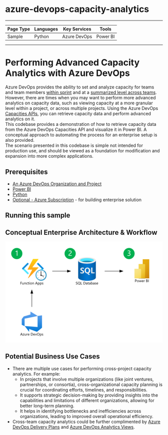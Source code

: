 # azure-devops-capacity-analytics

---

| Page Type | Languages | Key Services | Tools    |
| --------- | --------- | ------------ | -------- |
| Sample    | Python    | Azure DevOps | Power BI |

---

# Performing Advanced Capacity Analytics with Azure DevOps

Azure DevOps provides the ability to set and analyze capacity for teams and team members [within sprint](https://learn.microsoft.com/en-us/azure/devops/boards/sprints/set-capacity?view=azure-devops) and at a [summarized level across teams](https://learn.microsoft.com/en-us/azure/devops/report/dashboards/widget-catalog?view=azure-devops#sprint-capacity-widget). However, there are times when you may want to perform more advanced analytics on capacity data, such as viewing capacity at a more granular level within a project, or across multiple projects. Using the Azure DevOps [Capacities APIs](https://learn.microsoft.com/en-us/rest/api/azure/devops/work/capacities/list?view=azure-devops-rest-6.0&viewFallbackFrom=azure-devops-rest-7.1&tabs=HTTP), you can retrieve capacity data and perform advanced analytics on it.
<br>
This codebase provides a demonstration of how to retrieve capacity data from the Azure DevOps Capacities API and visualize it in Power BI. A conceptual approach to automating the process for an enterprise setup is also provided.
<br>
The scenario presented in this codebase is simple not intended for production use, and should be viewed as a foundation for modification and expansion into more complex applications.

## Prerequisites

- [An Azure DevOps Organization and Project](https://learn.microsoft.com/en-us/azure/devops/user-guide/sign-up-invite-teammates?view=azure-devops&tabs=microsoft-account)
- [Power BI](https://learn.microsoft.com/en-us/power-bi/fundamentals/desktop-get-the-desktop)
- [Python](https://www.python.org/downloads/)
- [Optional - Azure Subscription](https://azure.microsoft.com/en-us/free/) - for building enterprise solution

## Running this sample

## Conceptual Enterprise Architecture & Workflow

![Diagram](./docs/images/automated-solution.png)

## Potential Business Use Cases

- There are multiple use cases for performing cross-project capacity analytics. For example:
  - In projects that involve multiple organizations (like joint ventures, partnerships, or consortia), cross-organizational capacity planning is crucial for coordinating efforts, timelines, and responsibilities.
  - It supports strategic decision-making by providing insights into the capabilities and limitations of different organizations, allowing for better long-term planning.
  - It helps in identifying bottlenecks and inefficiencies across organizations, leading to improved overall operational efficiency.
- Cross-team capacity analytics could be further complimented by [Azure DevOps Delivery Plans](https://learn.microsoft.com/en-us/azure/devops/boards/plans/add-edit-delivery-plan?view=azure-devops) and [Azure DevOps Analytics Views](https://learn.microsoft.com/en-us/azure/devops/report/powerbi/what-are-analytics-views?view=azure-devops).
